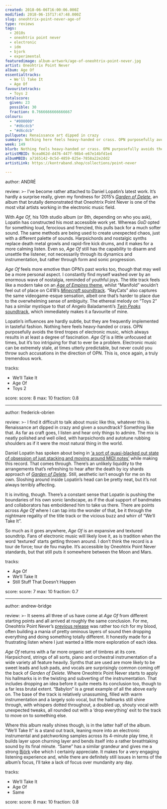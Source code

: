 ```yaml
---
created: 2018-06-06T16:00:06.000Z
modified: 2018-06-15T17:47:48.000Z
slug: oneohtrix-point-never-age-of
type: reviews
tags:
  - 2010s
  - oneohtrix point never
  - electronic
  - idm
  - bjork
  - experimental
featuredimage: album-artwork/age-of-oneohtrix-point-never.jpg
artist: Oneohtrix Point Never
album: Age Of
essentialtracks:
  - We'll Take It
  - Age Of
favouritetracks:
  - Toys 2
totalscore:
  given: 23
  possible: 30
  fraction: 0.7666666666666667
colours:
  - "#000000"
  - "#d6cdcb"
  - "#d6cdcb"
pullquote: Renaissance art dipped in crazy
summary: Nothing here feels heavy-handed or crass. OPN purposefully avoids the tired tropes of electronic music, which always results in at least a degree of fascination. Age Of is a little unfocused at times, but it’s too intriguing for that to ever be a problem.
week: 149
blurb: Nothing feels heavy-handed or crass. OPN purposefully avoids the tired tropes of electronic music, which always results in at least a degree of fascination.
artistMBID: 9cea062d-d476-447f-98b4-e67e14bfd1e4
albumMBID: a7165142-0c5d-4859-825e-7858a22e2dd2
artistLink: https://kontraband.shop/collections/point-never

---
```


author: ANDRÉ

review: >-
  I’ve become rather attached to Daniel Lopatin’s latest work. It’s hardly a surprise really, given my fondness for 2015’s [*Garden of Delete*](/reviews/oneohtrix-point-never-garden-of-delete/), an album that brutally demonstrated that Oneohtrix Point Never is one of the most vital artists working in the electronic music field. 
  
  With *Age Of*, his 10th studio album (or 8th, depending on who you ask), Lopatin has constructed his most accessible work yet. Whereas *GoD* opted for something loud, ferocious and frenzied, this pulls back for a much softer sound. The same methods are being used to create unexpected chaos, just with a different palette of sounds. Harpsichords and nostalgic synths replace death metal growls and rapid-fire kick drums, and it makes for a more calming listen. Even so, *Age Of* still has the capability to disarm and unsettle the listener, not necessarily through its dynamics and instrumentation, but rather through form and sonic progression.

  *Age Of* feels more emotive than OPN’s past works too, though that may well be a more personal aspect. I constantly find myself washed over by an enormous wave of nostalgia, reminded of youthful joys. The title track feels like a modern take on an [*Age of Empires* theme](https://www.youtube.com/watch?v=XpSPsJj3080), whilst “Manifold” wouldn’t feel out of place on C418’s [*Minecraft* soundtrack](https://www.youtube.com/watch?v=4i0d6CPLSGo). “RayCats” also captures the same videogame-esque sensation, albeit one that’s harder to place due to the overwhelming sense of ambiguity. The ethereal melody on “Toys 2” has a similar mystique to that of Angelo Baladamenti’s [*Twin Peaks* soundtrack](https://www.youtube.com/watch?v=wDbSYAJ9Tvw), which immediately makes it a favourite of mine. 
  
  Lopatin’s influences are hardly subtle, but they are frequently implemented in tasteful fashion. Nothing here feels heavy-handed or crass. OPN purposefully avoids the tired tropes of electronic music, which always results in at least a degree of fascination. *Age Of* is a little unfocused at times, but it’s too intriguing for that to ever be a problem. Electronic music can be extremely stale, at times utterly predictable, but never could you throw such accusations in the direction of OPN. This is, once again, a truly tremendous work.

tracks:
  - We’ll Take It
  - ­­Age Of
  - ­­Toys 2

score:
  score: 8
  max: 10
  fraction: 0.8

---
author: frederick-obrien

review: >-
  I find it difficult to talk about music like this, whatever this is. Renaissance art dipped in crazy and given a soundtrack? Something like that. As far as craft goes, I listen and hear only things to admire. The mix is neatly polished and well oiled, with harpsichords and autotune rubbing shoulders as if it were the most natural thing in the world. 
  
  Daniel Lopatin has spoken about being in [‘a sort of quasi-blacked out state of obsession of just stacking and moving around MIDI notes’](https://www.rollingstone.com/music/features/oneohtrix-point-never-on-nightmare-ballads-of-age-of-w519581) while making this record. That comes through. There’s an unlikely liquidity to the arrangements that’s refreshing to hear after the death by icy shards approach of [*Garden of Delete*](/reviews/oneohtrix-point-never-garden-of-delete/). Still, aesthetic isn’t enough for me on its own. Sloshing around inside Lopatin’s head can be pretty neat, but it’s not always terribly affecting.

  It is inviting, though. There’s a constant sense that Lopatin is pushing the boundaries of his own sonic landscape, as if the dual support of bandmates and collaborators has emboldened him to take us there. There are points across *Age Of* where I can tap into the wonder of that, be it through the nightmare regality of the title track or the vicious buzz and whirr of “We’ll Take It”. 
  
  So much as it goes anywhere, *Age Of* is an expansive and textured soundtrip. Fans of electronic music will likely love it, as is tradition when the word ‘textured’ starts getting thrown around. I don’t think the record is a tour de force; tour de fou maybe. It’s accessible by Oneohtrix Point Never standards, but that still puts it somewhere between the Moon and Mars.

tracks:
  - Age Of
  - ­­We’ll Take It
  - ­­Still Stuff That Doesn’t Happen

score:
  score: 7
  max: 10
  fraction: 0.7

---
author: andrew-bridge

review: >-
  It seems all three of us have come at *Age Of* from different starting points and all arrived at roughly the same conclusion. For me, Oneohtrix Point Never’s [previous release](/reviews/oneohtrix-point-never-garden-of-delete/) was rather too rich for my blood, often building a mania of pretty ominous layers of sound then dropping everything and doing something totally different. It honestly made for a frustrating listen where I just wanted a little more exploration of each idea. 
  
  *Age Of* returns with a far more organic set of timbres at its core. Harpsichord, strings of all sorts, piano and orchestral instrumentation of a wide variety all feature heavily. Synths that are used are more likely to be sweet leads and lush pads, and vocals are surprisingly common coming off the back of *Garden of Delete*. Where Oneohtrix Point Never starts to apply his hallmarks is in the twisting and subverting of the instrumentation. That includes dropping an idea before it quite meets its conclusion too, though to a far less brutal extent. “Babylon” is a great example of all the above early on. The base of the track is relatively unassuming, filled with warm instrumentation and a largely solo vocal, but the hallmarks still shine through, with whispers dotted throughout, a doubled up, shouty vocal with unexpected tweaks, all rounded out with a ‘drop everything’ exit to the track to move on to something else. 
  
  Where this album really shines though, is in the latter half of the album. “We’ll Take It” is a stand out track, leaning more into an electronic instrumental and patchworking samples across its 4-minute play time, it builds layer upon churning layer and bends itself into a rather breathtaking sound by its final minute. “Same” has a similar grandeur and gives me a strong [Björk](/reviews/bjork-homogenic/) vibe which I certainly appreciate. It makes for a very engaging listening experience and, while there are definitely still issues in terms of the album’s focus, I’ll take a lack of focus over mundanity any day.

tracks:
  - We’ll Take It
  - ­­Age Of
  - ­­Same

score:
  score: 8
  max: 10
  fraction: 0.8
